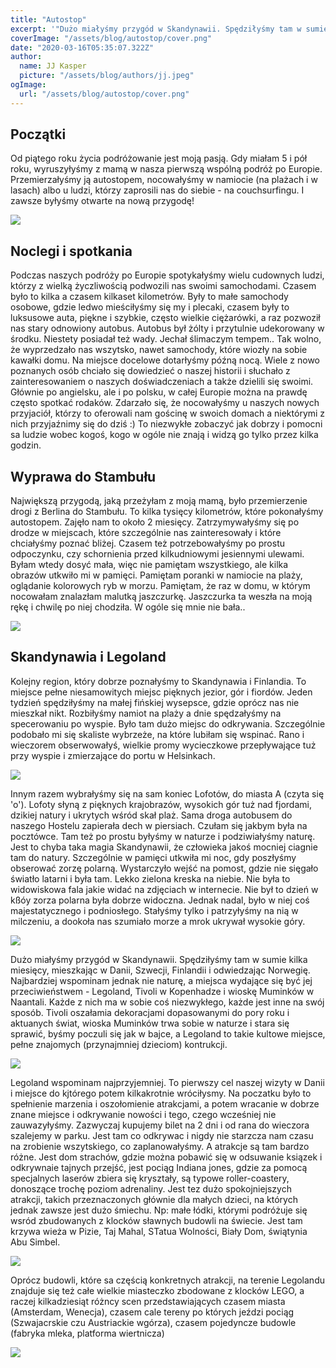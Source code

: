 ```yaml
---
title: "Autostop"
excerpt: '"Dużo miałyśmy przygód w Skandynawii. Spędziłyśmy tam w sumie kilka miesięcy, mieszkając w Danii, Szwecji, Finlandii i odwiedzając Norwegię. Najbardziej wspominam jednak nie naturę, a miejsca wydające się być jej przeciwieństwem.." '
coverImage: "/assets/blog/autostop/cover.png"
date: "2020-03-16T05:35:07.322Z"
author:
  name: JJ Kasper
  picture: "/assets/blog/authors/jj.jpeg"
ogImage:
  url: "/assets/blog/autostop/cover.png"
---
```


## Początki

Od piątego roku życia podróżowanie jest moją pasją. Gdy miałam 5 i pół roku, wyruszyłyśmy z mamą w nasza pierwszą wspólną podróż po Europie. Przemierzałyśmy ją autostopem, nocowałyśmy w namiocie (na plażach i w lasach) albo u ludzi, którzy zaprosili nas do siebie - na couchsurfingu. I zawsze byłyśmy otwarte na nową przygodę!

![](https://i.ibb.co/82gvVNW/10849739-10154934584980187-9059672037344221829-n.jpg)

## Noclegi i spotkania

Podczas naszych podróży po Europie spotykałyśmy wielu cudownych ludzi, którzy z wielką życzliwością podwozili nas swoimi samochodami. Czasem było to kilka a czasem kilkaset kilometrów. Były to małe samochody osobowe, gdzie ledwo mieściłyśmy się my i plecaki, czasem były to luksusowe auta, piękne i szybkie, często wielkie ciężarówki, a raz pozwoził nas stary odnowiony autobus. Autobus był żólty i przytulnie udekorowany w środku. Niestety posiadał też wady. Jechał ślimaczym tempem.. Tak wolno, że wyprzedzało nas wszytsko, nawet samochody, które wiozły na sobie kawałki domu. Na miejsce docelowe dotarłyśmy późną nocą.
Wiele z nowo poznanych osób chciało się dowiedzieć o naszej historii i słuchało z zainteresowaniem o naszych doświadczeniach a także dzielili się swoimi. Głównie po angielsku, ale i po polsku, w całej Europie można na prawdę często spotkać rodaków. Zdarzało się, że nocowałyśmy u naszych nowych przyjaciół, którzy to oferowali nam gościnę w swoich domach a niektórymi z nich przyjaźnimy się do dziś :)
To niezwykłe zobaczyć jak dobrzy i pomocni sa ludzie wobec kogoś, kogo w ogóle nie znają i widzą go tylko przez kilka godzin.

## Wyprawa do Stambułu

Największą przygodą, jaką przeżyłam z moją mamą, było przemierzenie drogi z Berlina do Stambułu. To kilka tysięcy kilometrów, które pokonałyśmy autostopem. Zajęło nam to około 2 miesięcy. Zatrzymywałyśmy się po drodze w miejscach, które szczególnie nas zainteresowały i które chciałyśmy poznać bliżej. Czasem też potrzebowałyśmy po prostu odpoczynku, czy schornienia przed kilkudniowymi jesiennymi ulewami.
Byłam wtedy dosyć mała, więc nie pamiętam wszystkiego, ale kilka obrazów utkwiło mi w pamięci. Pamiętam poranki w namiocie na plaży, oglądanie kolorowych ryb w morzu. Pamiętam, że raz w domu, w którym nocowałam znalazłam malutką jaszczurkę. Jaszczurka ta weszła na moją rękę i chwilę po niej chodziła. W ogóle się mnie nie bała..

![](https://i.ibb.co/wYK0Xmp/10686626-333597630147772-6960214560755164048-n.jpg)

## Skandynawia i Legoland

Kolejny region, który dobrze poznałyśmy to Skandynawia i Finlandia. To miejsce pełne niesamowitych miejsc pięknych jezior, gór i fiordów.
Jeden tydzień spędziłyśmy na małej fińskiej wysepsce, gdzie oprócz nas nie mieszkał nikt. Rozbiłyśmy namiot na plaży a dnie spędzałyśmy na specerowaniu po wyspie. Było tam dużo miejsc do odkrywania. Szczególnie podobało mi się skaliste wybrzeże, na które lubiłam się wspinać. Rano i wieczorem obserwowałyś, wielkie promy wycieczkowe przepływające tuż przy wyspie i zmierzające do portu w Helsinkach.

![](https://meriharakka.net/wp-content/uploads/2018/07/Pihlajasaari-0711-768x480.jpg)

Innym razem wybrałyśmy się na sam koniec Lofotów, do miasta A (czyta się 'o'). Lofoty słyną z pięknych krajobrazów, wysokich gór tuż nad fjordami, dzikiej natury i ukrytych wśród skał plaż. Sama droga autobusem do naszego Hostelu zapierała dech w piersiach. Czułam się jakbym była na pocztówce. Tam też po prostu byłyśmy w naturze i podziwiałyśmy naturę. Jest to chyba taka magia Skandynawii, że człowieka jakoś mocniej ciagnie tam do natury. Szczególnie w pamięci utkwiła mi noc, gdy poszłyśmy obserować zorzę polarną. Wystarczyło wejść na pomost, gdzie nie sięgało światło latarni i była tam. Lekko zielona kreska na niebie. Nie była to widowiskowa fala jakie widać na zdjęciach w internecie. Nie był to dzień w kßóy zorza polarna była dobrze widoczna. Jednak nadal, było w niej coś majestatycznego i podniosłego. Stałyśmy tylko i patrzyłyśmy na nią w milczeniu, a dookoła nas szumiało morze a mrok ukrywał wysokie góry.

![](http://www.dreamsonwheels.pl/wp-content/uploads/2015/08/A-Lofoty_5.jpg)

Dużo miałyśmy przygód w Skandynawii. Spędziłyśmy tam w sumie kilka miesięcy, mieszkając w Danii, Szwecji, Finlandii i odwiedzając Norwegię. Najbardziej wspominam jednak nie naturę, a miejsca wydające się być jej przeciwieństwem - Legoland, Tivoli w Kopenhadze i wioskę Muminków w Naantali. Każde z nich ma w sobie coś niezwykłego, każde jest inne na swój sposób. Tivoli oszałamia dekoracjami dopasowanymi do pory roku i aktuanych świat, wioska Muminków trwa sobie w naturze i stara się sprawić, byśmy poczuli się jak w bajce, a Legoland to takie kultowe miejsce, pełne znajomych (przynajmniej dzieciom) kontrukcji.

![](https://assets.moomin.com/uploads/2016/06/Moominworld-Naantali-Moominhouse.jpg)

Legoland wspominam najprzyjemniej. To pierwszy cel naszej wizyty w Danii i miejsce do kjtórego potem kilkakrotnie wróciłysmy. Na poczatku było to spełnienie marzenia i oszołomienie atrakcjami, a potem wracanie w dobrze znane miejsce i odkrywanie nowości i tego, czego wcześniej nie zauwazyłyśmy. Zazwyczaj kupujemy bilet na 2 dni i od rana do wieczora szalejemy w parku. Jest tam co odkrywac i nigdy nie starzcza nam czasu na zrobienie wszytskiego, co zaplanowałyśmy. A atrakcje są tam bardzo różne. Jest dom strachów, gdzie można pobawić się w odsuwanie ksiązek i odkrywnaie tajnych przejść, jest pociąg Indiana jones, gdzie za pomocą specjalnych laserów zbiera się kryształy, są typowe roller-coastery, donoszące trochę poziom adrenaliny. Jest tez dużo spokojniejszych atrakcji, takich przeznaczonych głównie dla małych dzieci, na których jednak zawsze jest dużo śmiechu. Np: małe łódki, którymi podróżuje się wsród zbudowanych z klocków sławnych budowli na świecie. Jest tam krzywa wieża w Pizie, Taj Mahal, STatua Wolności, Biały Dom, świątynia Abu Simbel.

![](https://estatravel.pl/uploads/i/img-39e94c22610414093a55f7a2aac1f98d.jpg)

Oprócz budowli, które sa częścią konkretnych atrakcji, na terenie Legolandu znajduje się też całe wielkie miasteczko zbodowane z klocków LEGO, a raczej kilkadziesiąt różncy scen przedstawiających czasem miasta (Amsterdam, Wenecja), czasem cale tereny po których jeździ pociąg (Szwajacrskie czu Austriackie wgórza), czasem pojedyncze budowle (fabryka mleka, platforma wiertnicza)

![](https://i.ibb.co/PjYQdkP/mamai-Laura.jpg)
